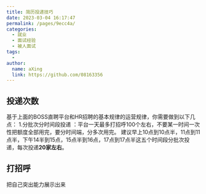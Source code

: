 ```yaml
---
title: 简历投递技巧
date: 2023-03-04 16:17:47
permalink: /pages/9ecc4a/
categories:
  - 就业
  - 面试经验
  - 被人面试
tags:
  - 
author: 
  name: aXing
  link: https://github.com/08163356
---
```

## 投递次数

基于上面的BOSS直聘平台和HR招聘的基本规律的运营规律，你需要做到以下几点： 1.分批次分时间段投递 ：平台一天最多打招呼100个左右，不要某一时间一次性把额度全部用完，要分时间端，分多次用完。 建议早上10点到10点半，11点到11点半，下午14半到15点，15点半到16点，17点到17点半这五个时间段分批次投递，每次投递**20家左右**。

## 打招呼

把自己突出能力展示出来

